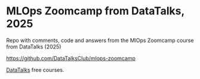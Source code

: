 # MLOps Zoomcamp from DataTalks, 2025
Repo with comments, code and answers from the MlOps Zoomcamp course from DataTalks (2025)



https://github.com/DataTalksClub/mlops-zoomcamp

[DataTalks](https://datatalks.club/blog/guide-to-free-online-courses-at-datatalks-club.html#mlops-zoomcamp) free courses.
